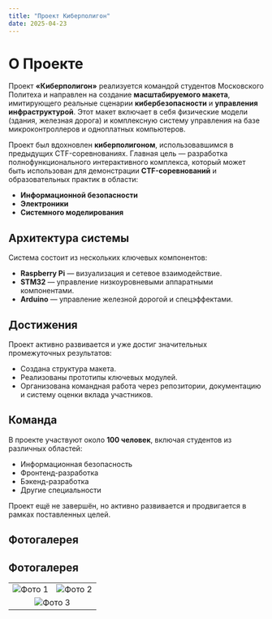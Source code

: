 ```yaml
---
title: "Проект Киберполигон"
date: 2025-04-23
---
```


# О Проекте

Проект **«Киберполигон»** реализуется командой студентов Московского Политеха и направлен на создание **масштабируемого макета**, имитирующего реальные сценарии **кибербезопасности** и **управления инфраструктурой**. Этот макет включает в себя физические модели (здания, железная дорога) и комплексную систему управления на базе микроконтроллеров и одноплатных компьютеров.

Проект был вдохновлен **киберполигоном**, использовавшимся в предыдущих CTF-соревнованиях. Главная цель — разработка полнофункционального интерактивного комплекса, который может быть использован для демонстрации **CTF-соревнований** и образовательных практик в области:

- **Информационной безопасности**
- **Электроники**
- **Системного моделирования**

## Архитектура системы

Система состоит из нескольких ключевых компонентов:

- **Raspberry Pi** — визуализация и сетевое взаимодействие.
- **STM32** — управление низкоуровневыми аппаратными компонентами.
- **Arduino** — управление железной дорогой и спецэффектами.

## Достижения

Проект активно развивается и уже достиг значительных промежуточных результатов:

- Создана структура макета.
- Реализованы прототипы ключевых модулей.
- Организована командная работа через репозитории, документацию и систему оценки вклада участников.

## Команда

В проекте участвуют около **100 человек**, включая студентов из различных областей:

- Информационная безопасность
- Фронтенд-разработка
- Бэкенд-разработка
- Другие специальности

Проект ещё не завершён, но активно развивается и продвигается в рамках поставленных целей.

## Фотогалерея

## Фотогалерея

<table style="border: none;">
  <tr>
    <td style="text-align: left; border: none;">
      <img src="/images/about_project1.jpg" alt="Фото 1" style="max-width: 100%; height: auto; max-height: 300px;">
    </td>
    <td style="text-align: right; border: none;">
      <img src="/images/about_project2.jpg" alt="Фото 2" style="max-width: 100%; height: auto; max-height: 300px;">
    </td>
  </tr>
  <tr>
    <td colspan="2" style="text-align: center; border: none;">
      <img src="/images/about_project3.jpg" alt="Фото 3" style="max-width: 100%; height: auto; max-height: 300px;">
    </td>
  </tr>
</table>
